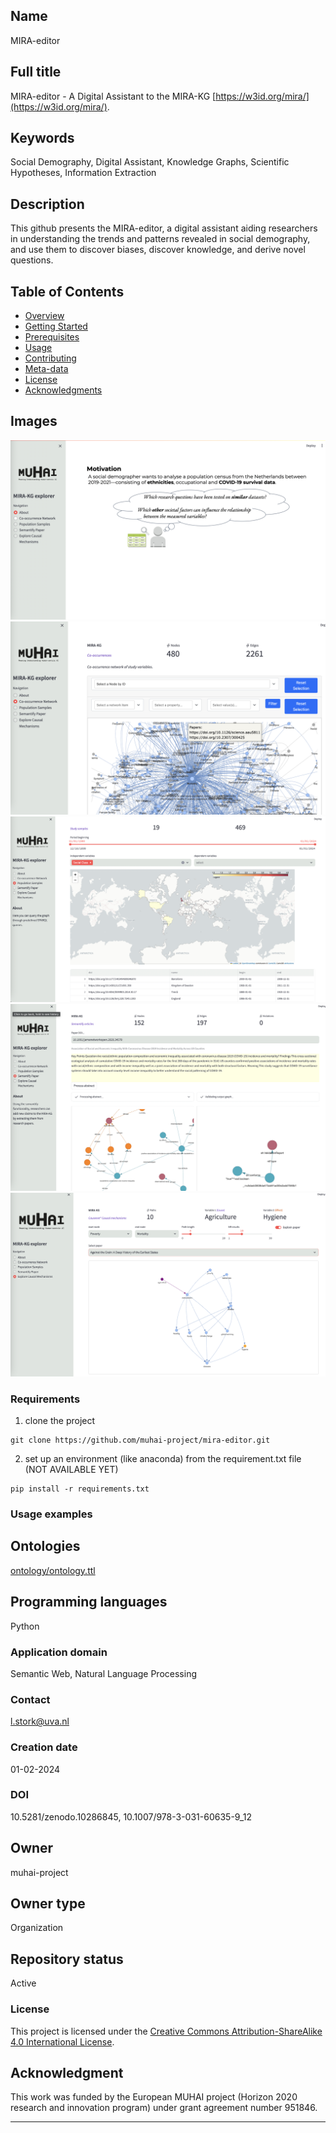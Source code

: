 ## Name 
MIRA-editor 

## Full title 
MIRA-editor - A Digital Assistant to the MIRA-KG [https://w3id.org/mira/](https://w3id.org/mira/).

## Keywords 
Social Demography, Digital Assistant, Knowledge Graphs, Scientific Hypotheses, Information Extraction 

## Description 
This github presents the MIRA-editor, a digital assistant aiding researchers in understanding the trends and patterns revealed in social demography, and use them to discover biases, discover knowledge, and derive novel questions.

## Table of Contents
- [Overview](#overview)
- [Getting Started](#getting-started)
- [Prerequisites](#prerequisites)
- [Usage](#usage)
- [Contributing](#contributing)
- [Meta-data](#metadata) 
- [License](#license)
- [Acknowledgments](#acknowledgments)

## Images 
![Landing page](https://github.com/muhai-project/mira-editor/blob/main/figures/screenshots/1.%20landingpage.png)
![Co-occurrence network of co-occurring studyvariables](https://github.com/muhai-project/mira-editor/blob/main/figures/screenshots/2.%20co-occurrence%20network.png)
![Geographical query](https://github.com/muhai-project/mira-editor/blob/main/figures/screenshots/4.%20geographical:temporal%20query%202.png)
![Hypothesis extraction](https://github.com/muhai-project/mira-editor/blob/main/figures/screenshots/6.%20hypothesis%20extraction%202.png)
![Explain paper](https://github.com/muhai-project/mira-editor/blob/main/figures/screenshots/8.%20explain%20paper.png)

### Requirements

1. clone the project
```
git clone https://github.com/muhai-project/mira-editor.git
```

2. set up an environment (like anaconda) from the requirement.txt file (NOT AVAILABLE YET)
```
pip install -r requirements.txt
```

### Usage examples



## Ontologies 
[ontology/ontology.ttl](https://github.com/muhai-project/mira/blob/main/ontology/ontology.ttl)

## Programming languages
Python 

### Application domain
Semantic Web, Natural Language Processing 

### Contact
l.stork@uva.nl 

### Creation date
01-02-2024

### DOI 
10.5281/zenodo.10286845, 10.1007/978-3-031-60635-9_12

## Owner 
muhai-project

## Owner type
Organization  

## Repository status 
Active 

### License

This project is licensed under the [Creative Commons Attribution-ShareAlike 4.0 International License](https://creativecommons.org/licenses/by-sa/4.0/).

## Acknowledgment
This work was funded by the European MUHAI project (Horizon 2020 research and innovation program) under grant agreement
number 951846.

---

